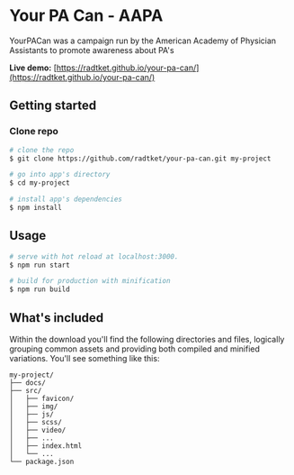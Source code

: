 # Your PA Can - AAPA

YourPACan was a campaign run by the American Academy of Physician Assistants to promote awareness about PA's

**Live demo:** [https://radtket.github.io/your-pa-can/](https://radtket.github.io/your-pa-can/)

## Getting started

### Clone repo

```bash
# clone the repo
$ git clone https://github.com/radtket/your-pa-can.git my-project

# go into app's directory
$ cd my-project

# install app's dependencies
$ npm install
```

## Usage

```bash
# serve with hot reload at localhost:3000.
$ npm run start

# build for production with minification
$ npm run build
```

## What's included

Within the download you'll find the following directories and files, logically grouping common assets and providing both compiled and minified variations. You'll see something like this:

```code
my-project/
├── docs/
├── src/
│   ├── favicon/
│   ├── img/
│   ├── js/
│   ├── scss/
│   ├── video/
│   ├── ...
│   ├── index.html
│   └── ...
└── package.json
```
